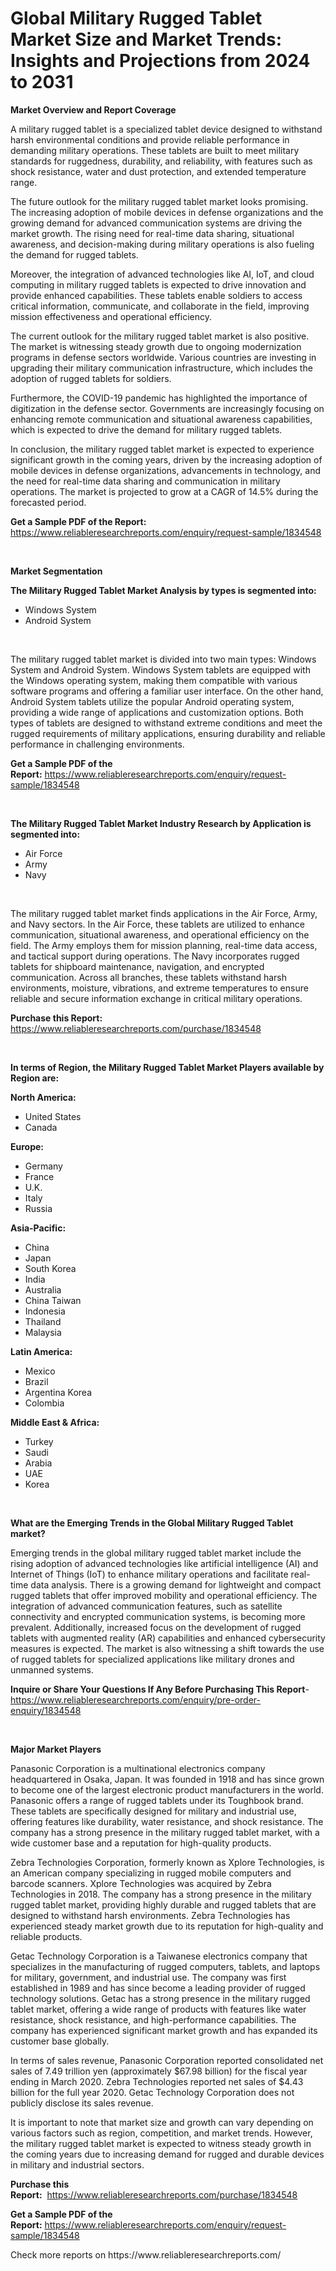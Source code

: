 <p><h1>Global Military Rugged Tablet Market Size and Market Trends: Insights and Projections from 2024 to 2031</h1></p><p><strong>Market Overview and Report Coverage</strong></p>
<p><p>A military rugged tablet is a specialized tablet device designed to withstand harsh environmental conditions and provide reliable performance in demanding military operations. These tablets are built to meet military standards for ruggedness, durability, and reliability, with features such as shock resistance, water and dust protection, and extended temperature range.</p><p>The future outlook for the military rugged tablet market looks promising. The increasing adoption of mobile devices in defense organizations and the growing demand for advanced communication systems are driving the market growth. The rising need for real-time data sharing, situational awareness, and decision-making during military operations is also fueling the demand for rugged tablets.</p><p>Moreover, the integration of advanced technologies like AI, IoT, and cloud computing in military rugged tablets is expected to drive innovation and provide enhanced capabilities. These tablets enable soldiers to access critical information, communicate, and collaborate in the field, improving mission effectiveness and operational efficiency.</p><p>The current outlook for the military rugged tablet market is also positive. The market is witnessing steady growth due to ongoing modernization programs in defense sectors worldwide. Various countries are investing in upgrading their military communication infrastructure, which includes the adoption of rugged tablets for soldiers.</p><p>Furthermore, the COVID-19 pandemic has highlighted the importance of digitization in the defense sector. Governments are increasingly focusing on enhancing remote communication and situational awareness capabilities, which is expected to drive the demand for military rugged tablets.</p><p>In conclusion, the military rugged tablet market is expected to experience significant growth in the coming years, driven by the increasing adoption of mobile devices in defense organizations, advancements in technology, and the need for real-time data sharing and communication in military operations. The market is projected to grow at a CAGR of 14.5% during the forecasted period.</p></p>
<p><strong>Get a Sample PDF of the Report:</strong> <a href="https://www.reliableresearchreports.com/enquiry/request-sample/1834548">https://www.reliableresearchreports.com/enquiry/request-sample/1834548</a></p>
<p>&nbsp;</p>
<p><strong>Market Segmentation</strong></p>
<p><strong>The Military Rugged Tablet Market Analysis by types is segmented into:</strong></p>
<p><ul><li>Windows System</li><li>Android System</li></ul></p>
<p>&nbsp;</p>
<p><p>The military rugged tablet market is divided into two main types: Windows System and Android System. Windows System tablets are equipped with the Windows operating system, making them compatible with various software programs and offering a familiar user interface. On the other hand, Android System tablets utilize the popular Android operating system, providing a wide range of applications and customization options. Both types of tablets are designed to withstand extreme conditions and meet the rugged requirements of military applications, ensuring durability and reliable performance in challenging environments.</p></p>
<p><strong>Get a Sample PDF of the Report:</strong>&nbsp;<a href="https://www.reliableresearchreports.com/enquiry/request-sample/1834548">https://www.reliableresearchreports.com/enquiry/request-sample/1834548</a></p>
<p>&nbsp;</p>
<p><strong>The Military Rugged Tablet Market Industry Research by Application is segmented into:</strong></p>
<p><ul><li>Air Force</li><li>Army</li><li>Navy</li></ul></p>
<p>&nbsp;</p>
<p><p>The military rugged tablet market finds applications in the Air Force, Army, and Navy sectors. In the Air Force, these tablets are utilized to enhance communication, situational awareness, and operational efficiency on the field. The Army employs them for mission planning, real-time data access, and tactical support during operations. The Navy incorporates rugged tablets for shipboard maintenance, navigation, and encrypted communication. Across all branches, these tablets withstand harsh environments, moisture, vibrations, and extreme temperatures to ensure reliable and secure information exchange in critical military operations.</p></p>
<p><strong>Purchase this Report:</strong>&nbsp; <a href="https://www.reliableresearchreports.com/purchase/1834548">https://www.reliableresearchreports.com/purchase/1834548</a></p>
<p>&nbsp;</p>
<p><strong>In terms of Region, the Military Rugged Tablet Market Players available by Region are:</strong></p>
<p>
    <p> <strong> North America: </strong>
        <ul>
            <li>United States</li>
            <li>Canada</li>
        </ul>
        </p> 
    <p> <strong> Europe: </strong>
        <ul>
            <li>Germany</li>
            <li>France</li>
            <li>U.K.</li>
            <li>Italy</li>
            <li>Russia</li>
        </ul>
        </p> 
    <p> <strong> Asia-Pacific: </strong>
        <ul>
            <li>China</li>
            <li>Japan</li>
            <li>South Korea</li>
            <li>India</li>
            <li>Australia</li>
            <li>China Taiwan</li>
            <li>Indonesia</li>
            <li>Thailand</li>
            <li>Malaysia</li>
        </ul>
        </p> 
    <p> <strong> Latin America: </strong>
        <ul>
            <li>Mexico</li>
            <li>Brazil</li>
            <li>Argentina Korea</li>
            <li>Colombia</li>
        </ul>
        </p> 
    <p> <strong> Middle East & Africa: </strong>
        <ul>
            <li>Turkey</li>
            <li>Saudi</li>
            <li>Arabia</li>
            <li>UAE</li>
            <li>Korea</li>
        </ul>
    </p>
    </p>
<p>&nbsp;</p>
<p><strong>What are the Emerging Trends in the Global Military Rugged Tablet market?</strong></p>
<p><p>Emerging trends in the global military rugged tablet market include the rising adoption of advanced technologies like artificial intelligence (AI) and Internet of Things (IoT) to enhance military operations and facilitate real-time data analysis. There is a growing demand for lightweight and compact rugged tablets that offer improved mobility and operational efficiency. The integration of advanced communication features, such as satellite connectivity and encrypted communication systems, is becoming more prevalent. Additionally, increased focus on the development of rugged tablets with augmented reality (AR) capabilities and enhanced cybersecurity measures is expected. The market is also witnessing a shift towards the use of rugged tablets for specialized applications like military drones and unmanned systems.</p></p>
<p><strong>Inquire or Share Your Questions If Any Before Purchasing This Report</strong>- <a href="https://www.reliableresearchreports.com/enquiry/pre-order-enquiry/1834548">https://www.reliableresearchreports.com/enquiry/pre-order-enquiry/1834548</a></p>
<p>&nbsp;</p>
<p><strong>Major Market Players</strong></p>
<p><p>Panasonic Corporation is a multinational electronics company headquartered in Osaka, Japan. It was founded in 1918 and has since grown to become one of the largest electronic product manufacturers in the world. Panasonic offers a range of rugged tablets under its Toughbook brand. These tablets are specifically designed for military and industrial use, offering features like durability, water resistance, and shock resistance. The company has a strong presence in the military rugged tablet market, with a wide customer base and a reputation for high-quality products.</p><p>Zebra Technologies Corporation, formerly known as Xplore Technologies, is an American company specializing in rugged mobile computers and barcode scanners. Xplore Technologies was acquired by Zebra Technologies in 2018. The company has a strong presence in the military rugged tablet market, providing highly durable and rugged tablets that are designed to withstand harsh environments. Zebra Technologies has experienced steady market growth due to its reputation for high-quality and reliable products.</p><p>Getac Technology Corporation is a Taiwanese electronics company that specializes in the manufacturing of rugged computers, tablets, and laptops for military, government, and industrial use. The company was first established in 1989 and has since become a leading provider of rugged technology solutions. Getac has a strong presence in the military rugged tablet market, offering a wide range of products with features like water resistance, shock resistance, and high-performance capabilities. The company has experienced significant market growth and has expanded its customer base globally.</p><p>In terms of sales revenue, Panasonic Corporation reported consolidated net sales of 7.49 trillion yen (approximately $67.98 billion) for the fiscal year ending in March 2020. Zebra Technologies reported net sales of $4.43 billion for the full year 2020. Getac Technology Corporation does not publicly disclose its sales revenue.</p><p>It is important to note that market size and growth can vary depending on various factors such as region, competition, and market trends. However, the military rugged tablet market is expected to witness steady growth in the coming years due to increasing demand for rugged and durable devices in military and industrial sectors.</p></p>
<p><strong>Purchase this Report:</strong>&nbsp;&nbsp;<a href="https://www.reliableresearchreports.com/purchase/1834548">https://www.reliableresearchreports.com/purchase/1834548</a></p>
<p></p>
<p><strong>Get a Sample PDF of the Report:</strong>&nbsp;<a href="https://www.reliableresearchreports.com/enquiry/request-sample/1834548">https://www.reliableresearchreports.com/enquiry/request-sample/1834548</a></p>
<p>Check more reports on https://www.reliableresearchreports.com/</p>